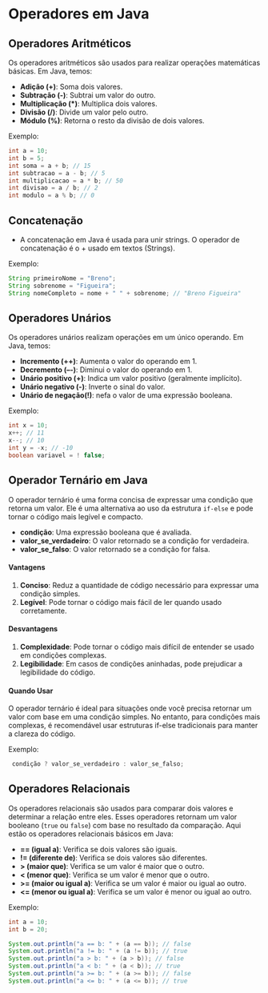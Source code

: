 # Operadores em Java

## Operadores Aritméticos
Os operadores aritméticos são usados para realizar operações matemáticas básicas. Em Java, temos:
- **Adição (+)**: Soma dois valores.
- **Subtração (-)**: Subtrai um valor do outro.
- **Multiplicação (*)**: Multiplica dois valores.
- **Divisão (/)**: Divide um valor pelo outro.
- **Módulo (%)**: Retorna o resto da divisão de dois valores.

Exemplo:
```java
int a = 10;
int b = 5;
int soma = a + b; // 15
int subtracao = a - b; // 5
int multiplicacao = a * b; // 50
int divisao = a / b; // 2
int modulo = a % b; // 0
```
## Concatenação
- A concatenação em Java é usada para unir strings. O operador de concatenação é o + usado em textos (Strings).

Exemplo:
```java
String primeiroNome = "Breno";
String sobrenome = "Figueira";
String nomeCompleto = nome + " " + sobrenome; // "Breno Figueira"
```

## Operadores Unários
Os operadores unários realizam operações em um único operando. Em Java, temos:

- **Incremento (++)**: Aumenta o valor do operando em 1.
- **Decremento (–-)**: Diminui o valor do operando em 1.
- **Unário positivo (+)**: Indica um valor positivo (geralmente implícito).
- **Unário negativo (-)**: Inverte o sinal do valor.
- **Unário de negação(!)**: nefa o valor de uma expressão booleana.

Exemplo:
```java
int x = 10;
x++; // 11
x--; // 10
int y = -x; // -10
boolean variavel = ! false;
```

## Operador Ternário em Java

O operador ternário é uma forma concisa de expressar uma condição que retorna um valor. Ele é uma alternativa ao uso da estrutura `if-else` e pode tornar o código mais legível e compacto.
- **condição**: Uma expressão booleana que é avaliada.
- **valor_se_verdadeiro**: O valor retornado se a condição for verdadeira.
- **valor_se_falso**: O valor retornado se a condição for falsa.

#### Vantagens

1. **Conciso**: Reduz a quantidade de código necessário para expressar uma condição simples.
2. **Legível**: Pode tornar o código mais fácil de ler quando usado corretamente.

#### Desvantagens

1. **Complexidade**: Pode tornar o código mais difícil de entender se usado em condições complexas.
2. **Legibilidade**: Em casos de condições aninhadas, pode prejudicar a legibilidade do código.

#### Quando Usar

O operador ternário é ideal para situações onde você precisa retornar um valor com base em uma condição simples. No entanto, para condições mais complexas, é recomendável usar estruturas if-else tradicionais para manter a clareza do código.

Exemplo:

```java
 condição ? valor_se_verdadeiro : valor_se_falso;
```

## Operadores Relacionais

Os operadores relacionais são usados para comparar dois valores e determinar a relação entre eles. Esses operadores retornam um valor booleano (`true` ou `false`) com base no resultado da comparação. Aqui estão os operadores relacionais básicos em Java:

- **== (igual a)**: Verifica se dois valores são iguais.
- **!= (diferente de)**: Verifica se dois valores são diferentes.
- **> (maior que)**: Verifica se um valor é maior que o outro.
- **< (menor que)**: Verifica se um valor é menor que o outro.
- **>= (maior ou igual a)**: Verifica se um valor é maior ou igual ao outro.
- **<= (menor ou igual a)**: Verifica se um valor é menor ou igual ao outro.

Exemplo:
```java
int a = 10;
int b = 20;

System.out.println("a == b: " + (a == b)); // false
System.out.println("a != b: " + (a != b)); // true
System.out.println("a > b: " + (a > b)); // false
System.out.println("a < b: " + (a < b)); // true
System.out.println("a >= b: " + (a >= b)); // false
System.out.println("a <= b: " + (a <= b)); // true
```